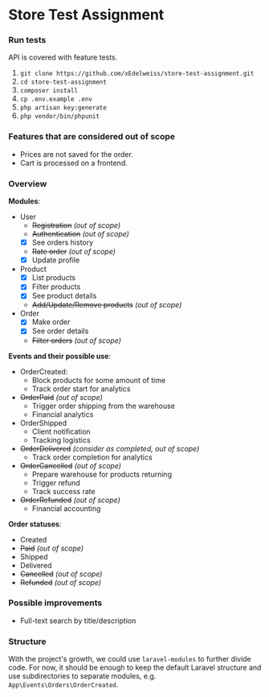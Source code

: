 # Store Test Assignment

### Run tests

API is covered with feature tests.

1. `git clone https://github.com/xEdelweiss/store-test-assignment.git`
2. `cd store-test-assignment`
3. `composer install`
4. `cp .env.example .env`
5. `php artisan key:generate`
6. `php vendor/bin/phpunit` 

### Features that are considered out of scope

* Prices are not saved for the order.
* Cart is processed on a frontend.

### Overview

**Modules**:
* User
  * ~~Registration~~ _(out of scope)_
  * ~~Authentication~~ _(out of scope)_
  * [x] See orders history
  * ~~Rate order~~ _(out of scope)_
  * [x] Update profile
* Product
  * [x] List products
  * [x] Filter products
  * [x] See product details
  * ~~Add/Update/Remove products~~ _(out of scope)_
* Order
  * [x] Make order
  * [x] See order details
  * ~~Filter orders~~ _(out of scope)_

**Events and their possible use**:
* OrderCreated:
  * Block products for some amount of time
  * Track order start for analytics
* ~~OrderPaid~~ _(out of scope)_
  * Trigger order shipping from the warehouse
  * Financial analytics
* OrderShipped
  * Client notification
  * Tracking logistics
* ~~OrderDelivered~~ _(consider as completed, out of scope)_
  * Track order completion for analytics
* ~~OrderCancelled~~ _(out of scope)_
  * Prepare warehouse for products returning
  * Trigger refund
  * Track success rate
* ~~OrderRefunded~~ _(out of scope)_
  * Financial accounting

**Order statuses**:
* Created
* ~~Paid~~ _(out of scope)_
* Shipped
* Delivered
* ~~Cancelled~~ _(out of scope)_
* ~~Refunded~~ _(out of scope)_

### Possible improvements
* Full-text search by title/description

### Structure

With the project's growth, we could use `laravel-modules` to further divide code. For now, it should be enough to keep the default Laravel structure and use subdirectories to separate modules, e.g. `App\Events\Orders\OrderCreated`.
